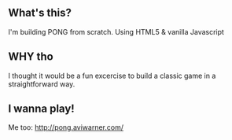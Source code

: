 ## What's this?

I'm building PONG from scratch. Using HTML5 & vanilla Javascript

## WHY tho

I thought it would be a fun excercise to build a classic game in a straightforward way.

## I wanna play! 

Me too: http://pong.aviwarner.com/
